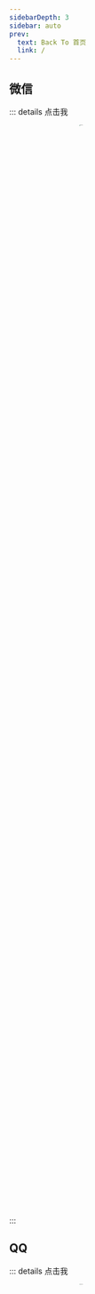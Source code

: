 ```yaml
---
sidebarDepth: 3
sidebar: auto
prev:
  text: Back To 首页
  link: /
---
```






## 微信

::: details 点击我

<img src="https://gitee.com/q10viking/PictureRepos/raw/master/images//202111281100592.jpg" alt="wechat" style="zoom: 10%; display: block; margin-left: auto; margin-right: auto; width: 50%;" />

:::

## QQ

::: details 点击我



<img src="https://gitee.com/q10viking/PictureRepos/raw/master/images//202111281116010.jpg" alt="wechat" style="zoom: 10%; display: block; margin-left: auto; margin-right: auto; width: 50%;"  />

:::

